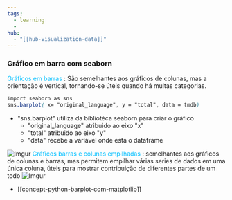 ```yaml
---
tags:
  - learning
  - 
hub:
  - "[[hub-visualization-data]]"
---
```


### Gráfico em barra com seaborn

<font color = 00bfff>Gráficos em barras </font>: São semelhantes aos gráficos de colunas, mas a orientação é vertical, tornando-se úteis quando há muitas categorias.

``` css
import seaborn as sns
sns.barplot( x= "original_language", y = "total", data = tmdb)
```
- "sns.barplot" utiliza da bibliotéca seaborn para criar o gráfico
	- "original_language" atribuido ao eixo "x"
	- "total" atribuido ao eixo "y"
	- "data" recebe a varíável onde está o dataframe

![Imgur](https://i.imgur.com/MRVw8Mo.png)
<font color = 00bfff>Gráficos barras e colunas empilhadas </font> :  semelhantes aos gráficos de colunas e barras, mas permitem empilhar  várias series de dados em uma única coluna,  úteis para mostrar contribuição de diferentes partes de um todo
![Imgur](https://i.imgur.com/DuVLg5u.png)
- [[concept-python-barplot-com-matplotlib]]

